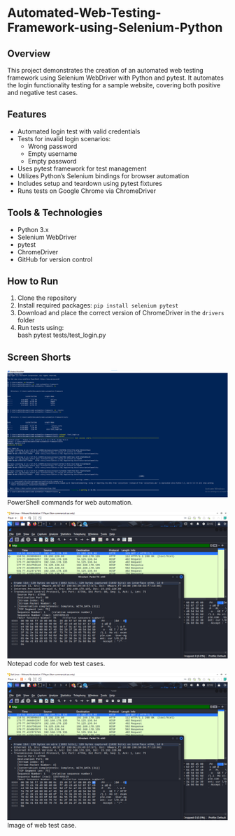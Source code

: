 # Automated-Web-Testing-Framework-using-Selenium-Python

## Overview
This project demonstrates the creation of an automated web testing framework using Selenium WebDriver with Python and pytest. It automates the login functionality testing for a sample website, covering both positive and negative test cases.

## Features
- Automated login test with valid credentials
- Tests for invalid login scenarios:
  - Wrong password
  - Empty username
  - Empty password
- Uses pytest framework for test management
- Utilizes Python’s Selenium bindings for browser automation
- Includes setup and teardown using pytest fixtures
- Runs tests on Google Chrome via ChromeDriver

## Tools & Technologies
- Python 3.x
- Selenium WebDriver
- pytest
- ChromeDriver
- GitHub for version control

## How to Run
1. Clone the repository
2. Install required packages: `pip install selenium pytest`
3. Download and place the correct version of ChromeDriver in the `drivers` folder
4. Run tests using:  
   bash
   pytest tests/test_login.py

## Screen Shorts
![image alt](https://github.com/Omitdeb97/Automated-Web-Testing-Framework-using-Selenium-Python/blob/main/Screenshot%202025-06-19%20142112.png?raw=true)
PowerShell commands for web automation. 

![image alt](https://github.com/Omitdeb97/Packet_-Sniffing_with-_Wireshark/blob/main/http%20.png?raw=true)
Notepad code for web test cases. 

![image alt](https://github.com/Omitdeb97/Packet_-Sniffing_with-_Wireshark/blob/main/http%20.png?raw=true)
Image of web test case.
